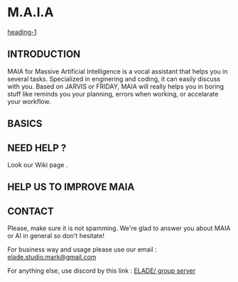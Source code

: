 # M.A.I.A

[heading-1](#heading-1 "Goto heading-1")

## INTRODUCTION

MAIA for Massive Artificial Intelligence is a vocal assistant that helps you in several tasks. Specialized in enginering and coding, it can easily discuss with you. Based on JARVIS or FRIDAY, MAIA will really helps you in boring stuff like reminds you your planning, errors when working, or accelarate your workflow.
## BASICS

## NEED HELP ?
Look our Wiki page .

## HELP US TO IMPROVE MAIA

## CONTACT

Please, make sure it is not spamming. We're glad to answer you about MAIA or AI in general so don't hesitate!

For business way and usage please use our email : elade.studio.mark@gmail.com

For anything else, use discord by this link : <a href="https://discord.gg/AfgtbKj3xw" target="_blank">ELADE/ group server</a>

